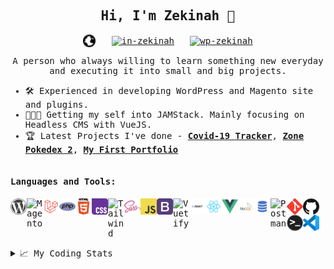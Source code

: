 <samp>
<h2 align="center">Hi, I'm Zekinah 👋</h2>
<p align="center">
<a href="https://www.zekinahlecaros.com/" target="blank"><img align="center" src=https://raw.githubusercontent.com/iconic/open-iconic/master/svg/globe.svg alt="zekinalecaros.com" height="20" width="20" /></a>
&emsp;
<a href="https://ph.linkedin.com/in/zekinah" target="blank"><img align="center" src=https://cdn.jsdelivr.net/npm/simple-icons@3.0.1/icons/linkedin.svg alt="in-zekinah" height="20" width="20" /></a>
  &emsp;
<a href="https://profiles.wordpress.org/zekinah/" target="blank"><img align="center" src=https://cdn.jsdelivr.net/npm/simple-icons@3.0.1/icons/wordpress.svg alt="wp-zekinah" height="20" width="20" /></a>
</p>
<p align="center">
A person who always willing to learn something new everyday and executing it into small and big projects.
</p>

- 🛠 Experienced in developing WordPress and Magento site and plugins.
- 👩🏻‍💻 Getting my self into JAMStack. Mainly focusing on Headless CMS with VueJS.
- 🏆 Latest Projects I've done - **[Covid-19 Tracker](https://github.com/zekinah/pandemiccovid-19)**, **[Zone Pokedex 2](https://github.com/zekinah/zone-pokedex2)**, **[My First Portfolio](https://github.com/zekinah/iamzekinah)** 
<br><br>

#### Languages and Tools:

<img align="left" alt="Wordpress" width="26px" src="https://raw.githubusercontent.com/github/explore/80688e429a7d4ef2fca1e82350fe8e3517d3494d/topics/wordpress/wordpress.png" />
<img align="left" alt="Magento" width="26px" src="https://avatars.githubusercontent.com/u/168457?s=26" />
<img align="left" alt="Laravel" width="26px" src="https://raw.githubusercontent.com/github/explore/56a826d05cf762b2b50ecbe7d492a839b04f3fbf/topics/laravel/laravel.png" />
<img align="left" alt="PHP" width="26px" src="https://raw.githubusercontent.com/github/explore/80688e429a7d4ef2fca1e82350fe8e3517d3494d/topics/php/php.png" />
<img align="left" alt="HTML5" width="26px" src="https://raw.githubusercontent.com/github/explore/80688e429a7d4ef2fca1e82350fe8e3517d3494d/topics/html/html.png" />
<img align="left" alt="CSS3" width="26px" src="https://raw.githubusercontent.com/github/explore/80688e429a7d4ef2fca1e82350fe8e3517d3494d/topics/css/css.png" />
<img align="left" alt="Tailwind" width="26px" src="https://avatars.githubusercontent.com/u/67109815?s=26" />
<img align="left" alt="Sass" width="26px" src="https://raw.githubusercontent.com/github/explore/80688e429a7d4ef2fca1e82350fe8e3517d3494d/topics/sass/sass.png" />
<img align="left" alt="JavaScript" width="26px" src="https://raw.githubusercontent.com/github/explore/80688e429a7d4ef2fca1e82350fe8e3517d3494d/topics/javascript/javascript.png" />
<img align="left" alt="Bootstrap" width="26px" src="https://raw.githubusercontent.com/github/explore/80688e429a7d4ef2fca1e82350fe8e3517d3494d/topics/bootstrap/bootstrap.png" />
<img align="left" alt="Vuetify" width="26px" src="https://avatars.githubusercontent.com/u/22138497?s=26" />
<img align="left" alt="JavaScript" width="26px" src="https://raw.githubusercontent.com/github/explore/80688e429a7d4ef2fca1e82350fe8e3517d3494d/topics/jquery/jquery.png" />
<img align="left" alt="React" width="26px" src="https://raw.githubusercontent.com/github/explore/80688e429a7d4ef2fca1e82350fe8e3517d3494d/topics/react/react.png" />
<img align="left" alt="Vue" width="26px" src="https://raw.githubusercontent.com/github/explore/80688e429a7d4ef2fca1e82350fe8e3517d3494d/topics/vue/vue.png" />
<img align="left" alt="MySQL" width="26px" src="https://raw.githubusercontent.com/github/explore/80688e429a7d4ef2fca1e82350fe8e3517d3494d/topics/mysql/mysql.png" />
<img align="left" alt="SQL" width="26px" src="https://raw.githubusercontent.com/github/explore/80688e429a7d4ef2fca1e82350fe8e3517d3494d/topics/sql/sql.png" />
<img align="left" alt="Postman" width="26px" src="https://avatars.githubusercontent.com/u/10251060?s=26" />
<img align="left" alt="Git" width="26px" src="https://raw.githubusercontent.com/github/explore/80688e429a7d4ef2fca1e82350fe8e3517d3494d/topics/git/git.png" />
<img align="left" alt="GitHub" width="26px" src="https://raw.githubusercontent.com/github/explore/78df643247d429f6cc873026c0622819ad797942/topics/github/github.png" />
<img align="left" alt="Terminal" width="26px" src="https://raw.githubusercontent.com/github/explore/80688e429a7d4ef2fca1e82350fe8e3517d3494d/topics/terminal/terminal.png" />
<img align="left" alt="Visual Studio Code" width="26px" src="https://raw.githubusercontent.com/github/explore/80688e429a7d4ef2fca1e82350fe8e3517d3494d/topics/visual-studio-code/visual-studio-code.png" />


<br><br><br><br>

<details>
    <summary>📈 My Coding Stats</summary>

<!--START_SECTION:waka-->
![Code Time](http://img.shields.io/badge/Code%20Time-6%2C601%20hrs%2014%20mins-blue)

![Profile Views](http://img.shields.io/badge/Profile%20Views-4-blue)

**🐱 My GitHub Data** 

> 📦 ? Used in GitHub's Storage 
 > 
> 🏆 828 Contributions in the Year 2025
 > 
> 🚫 Not Opted to Hire
 > 
> 📜 30 Public Repositories 
 > 
> 🔑 0 Private Repositories 
 > 
**I'm a Night 🦉** 

```text
🌞 Morning                708 commits         ██░░░░░░░░░░░░░░░░░░░░░░░   08.26 % 
🌆 Daytime                2018 commits        ██████░░░░░░░░░░░░░░░░░░░   23.53 % 
🌃 Evening                3338 commits        ██████████░░░░░░░░░░░░░░░   38.92 % 
🌙 Night                  2512 commits        ███████░░░░░░░░░░░░░░░░░░   29.29 % 
```
📅 **I'm Most Productive on Sunday** 

```text
Monday                   1252 commits        ████░░░░░░░░░░░░░░░░░░░░░   14.60 % 
Tuesday                  1120 commits        ███░░░░░░░░░░░░░░░░░░░░░░   13.06 % 
Wednesday                1207 commits        ████░░░░░░░░░░░░░░░░░░░░░   14.07 % 
Thursday                 1258 commits        ████░░░░░░░░░░░░░░░░░░░░░   14.67 % 
Friday                   1199 commits        ███░░░░░░░░░░░░░░░░░░░░░░   13.98 % 
Saturday                 1130 commits        ███░░░░░░░░░░░░░░░░░░░░░░   13.18 % 
Sunday                   1410 commits        ████░░░░░░░░░░░░░░░░░░░░░   16.44 % 
```


📊 **This Week I Spent My Time On** 

```text
💬 Programming Languages: 
PHP                      13 hrs 58 mins      ██████████████████░░░░░░░   71.39 % 
JavaScript               2 hrs 20 mins       ███░░░░░░░░░░░░░░░░░░░░░░   12.01 % 
Bash                     52 mins             █░░░░░░░░░░░░░░░░░░░░░░░░   04.46 % 
CSS                      50 mins             █░░░░░░░░░░░░░░░░░░░░░░░░   04.33 % 
Other                    49 mins             █░░░░░░░░░░░░░░░░░░░░░░░░   04.19 % 
```

**I Mostly Code in PHP** 

```text
PHP                      49 repos            ████████████████░░░░░░░░░   63.64 % 
HTML                     9 repos             ███░░░░░░░░░░░░░░░░░░░░░░   11.69 % 
JavaScript               7 repos             ██░░░░░░░░░░░░░░░░░░░░░░░   09.09 % 
CSS                      7 repos             ██░░░░░░░░░░░░░░░░░░░░░░░   09.09 % 
Hack                     1 repo              ░░░░░░░░░░░░░░░░░░░░░░░░░   01.30 % 
```




 Last Updated on 23/10/2025 09:19:49 UTC
<!--END_SECTION:waka-->
</details>
</samp>
